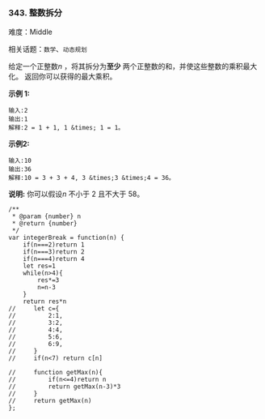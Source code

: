 ### 343. 整数拆分

难度：Middle

相关话题：`数学`、`动态规划`

给定一个正整数*n* ，将其拆分为**至少** 两个正整数的和，并使这些整数的乘积最大化。 返回你可以获得的最大乘积。



**示例 1:** 



```
输入:2
输出:1
解释:2 = 1 + 1, 1 &times; 1 = 1。
```


**示例2:** 



```
输入:10
输出:36
解释:10 = 3 + 3 + 4, 3 &times;3 &times;4 = 36。
```


**说明:** 你可以假设*n* 不小于 2 且不大于 58。


```
/**
 * @param {number} n
 * @return {number}
 */
var integerBreak = function(n) {
    if(n===2)return 1
    if(n===3)return 2
    if(n===4)return 4
    let res=1
    while(n>4){
        res*=3
        n=n-3
    }
    return res*n
//     let c={
//         2:1,
//         3:2,
//         4:4,
//         5:6,
//         6:9,
//     }
//     if(n<7) return c[n]
    
//     function getMax(n){
//         if(n<=4)return n
//         return getMax(n-3)*3
//     }
//     return getMax(n)
};
```

